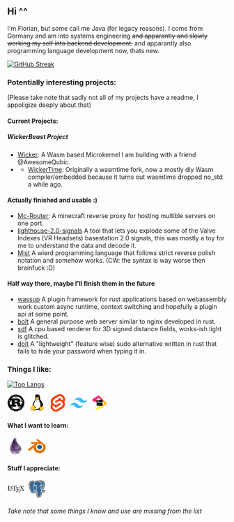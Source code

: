 
## Hi ^^
I'm Florian, but some call me Java (for legacy reasons).
I come from Germany and am into systems engineering ~~and apparantly and slowly working my self into backend development.~~ and apparantly also programming language development now, thats new.

 [![GitHub Streak](https://github-readme-streak-stats.herokuapp.com?user=JavaDerg&theme=shades-of-purple&date_format=M%20j%5B%2C%20Y%5D)](https://git.io/streak-stats) 

### Potentially interesting projects:
(Please take note that sadly not all of my projects have a readme, I appoligize deeply about that)

#### Current Projects:
##### WickerBeast Project
- [Wicker](https://github.com/JavaDerg/wicker): A Wasm based Microkernel I am building with a friend @AwesomeQubic.
- - [WickerTime](https://github.com/JavaDerg/wickertime): Originally a wasmtime fork, now a mostly diy Wasm compiler/embedded because it turns out wasmtime dropped no_std a while ago.


#### Actually finished and usable :)
- [Mc-Router](https://github.com/JavaDerg/mc-router): A minecraft reverse proxy for hosting multible servers on one port.
- [lighthouse-2.0-signals](https://github.com/JavaDerg/lighthouse-2.0-signals) A tool that lets you explode some of the Valve Indexes (VR Headsets) basestation 2.0 signals, this was mostly a toy for me to understand the data and decode it.
- [Mist](https://github.com/JavaDerg/mist) A wierd programming language that follows strict reverse polish notation and somehow works. (CW: the syntax is way worse then brainfuck :D)

#### Half way there, maybe I'll finish them in the future
- [wassup](https://github.com/JavaDerg/wassup) A plugin framework for rust applications based on webassembly work custom async runtime, context switching and hopefully a plugin api at some point.
- [bolt](https://github.com/JavaDerg/bolt) A general purpose web server similar to nginx developed in rust.
- [sdf](https://github.com/JavaDerg/sdf) A cpu based renderer for 3D signed distance fields, works-ish light is glitched.
- [doit](https://github.com/JavaDerg/doit) A "lightweight" (feature wise) sudo alternative written in rust that fails to hide your password when typing it in.

### Things I like:

[![Top Langs](https://github-readme-stats.vercel.app/api/top-langs/?username=JavaDerg)](https://github.com/anuraghazra/github-readme-stats)
 
  <img src="https://github.com/devicons/devicon/blob/master/icons/rust/rust-plain.svg" title="Rust" alt="Rust" width="40" height="40"/>&nbsp;
  <img src="https://github.com/devicons/devicon/blob/master/icons/linux/linux-original.svg" title="Linux" alt="Linux" width="40" height="40"/>&nbsp;
  <img src="https://github.com/devicons/devicon/blob/master/icons/svelte/svelte-original.svg" title="Svelte" alt="Svelte" width="40" height="40"/>&nbsp;
  <img src="https://github.com/devicons/devicon/blob/master/icons/tailwindcss/tailwindcss-plain.svg" title="Tailwind CSS" alt="Tailwind CSS" width="40" height="40"/>&nbsp;
  <img src="https://github.com/devicons/devicon/blob/master/icons/jetbrains/jetbrains-original.svg" title="All the Jetbrains IDEs" alt="Jetbrains" width="40" height="40"/>

#### What I want to learn:
<img src="https://github.com/devicons/devicon/blob/master/icons/elixir/elixir-original.svg" title="Elixir" alt="Elixir" width="40" height="40"/>&nbsp;
<img src="https://github.com/devicons/devicon/blob/master/icons/blender/blender-original.svg" title="Blender" alt="Blender" width="40" height="40"/>

#### Stuff I appreciate:
  <img src="https://github.com/devicons/devicon/blob/master/icons/latex/latex-original.svg" title="LaTeX" alt="LaTeX" width="40" height="40"/>&nbsp;
  <img src="https://github.com/devicons/devicon/blob/master/icons/postgresql/postgresql-original.svg" title="PostgreSQL" alt="PostgreSQL" width="40" height="40"/>
  

###### Take note that some things I know and use are missing from the list
